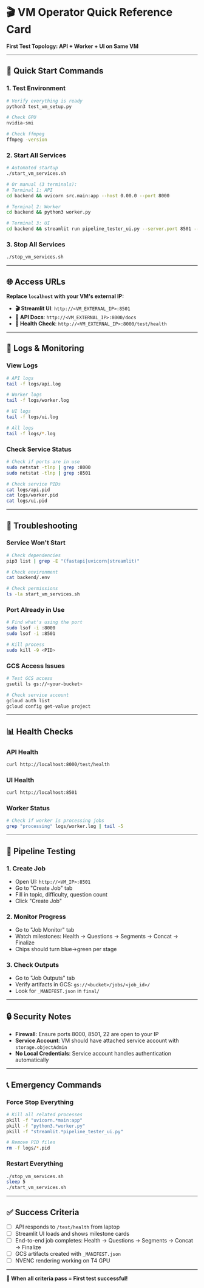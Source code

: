 # 🎬 VM Operator Quick Reference Card

**First Test Topology: API + Worker + UI on Same VM**

---

## 🚀 Quick Start Commands

### **1. Test Environment**
```bash
# Verify everything is ready
python3 test_vm_setup.py

# Check GPU
nvidia-smi

# Check ffmpeg
ffmpeg -version
```

### **2. Start All Services**
```bash
# Automated startup
./start_vm_services.sh

# Or manual (3 terminals):
# Terminal 1: API
cd backend && uvicorn src.main:app --host 0.00.0 --port 8000

# Terminal 2: Worker  
cd backend && python3 worker.py

# Terminal 3: UI
cd backend && streamlit run pipeline_tester_ui.py --server.port 8501 --server.address 0.0.0.0
```

### **3. Stop All Services**
```bash
./stop_vm_services.sh
```

---

## 🌐 Access URLs

**Replace `localhost` with your VM's external IP:**

- **🎬 Streamlit UI**: `http://<VM_EXTERNAL_IP>:8501`
- **🔌 API Docs**: `http://<VM_EXTERNAL_IP>:8000/docs`  
- **🏥 Health Check**: `http://<VM_EXTERNAL_IP>:8000/test/health`

---

## 📝 Logs & Monitoring

### **View Logs**
```bash
# API logs
tail -f logs/api.log

# Worker logs  
tail -f logs/worker.log

# UI logs
tail -f logs/ui.log

# All logs
tail -f logs/*.log
```

### **Check Service Status**
```bash
# Check if ports are in use
sudo netstat -tlnp | grep :8000
sudo netstat -tlnp | grep :8501

# Check service PIDs
cat logs/api.pid
cat logs/worker.pid  
cat logs/ui.pid
```

---

## 🔧 Troubleshooting

### **Service Won't Start**
```bash
# Check dependencies
pip3 list | grep -E "(fastapi|uvicorn|streamlit)"

# Check environment
cat backend/.env

# Check permissions
ls -la start_vm_services.sh
```

### **Port Already in Use**
```bash
# Find what's using the port
sudo lsof -i :8000
sudo lsof -i :8501

# Kill process
sudo kill -9 <PID>
```

### **GCS Access Issues**
```bash
# Test GCS access
gsutil ls gs://<your-bucket>

# Check service account
gcloud auth list
gcloud config get-value project
```

---

## 📊 Health Checks

### **API Health**
```bash
curl http://localhost:8000/test/health
```

### **UI Health**
```bash
curl http://localhost:8501
```

### **Worker Status**
```bash
# Check if worker is processing jobs
grep "processing" logs/worker.log | tail -5
```

---

## 🎯 Pipeline Testing

### **1. Create Job**
- Open UI: `http://<VM_IP>:8501`
- Go to "Create Job" tab
- Fill in topic, difficulty, question count
- Click "Create Job"

### **2. Monitor Progress**
- Go to "Job Monitor" tab
- Watch milestones: Health → Questions → Segments → Concat → Finalize
- Chips should turn blue→green per stage

### **3. Check Outputs**
- Go to "Job Outputs" tab
- Verify artifacts in GCS: `gs://<bucket>/jobs/<job_id>/`
- Look for `_MANIFEST.json` in `final/`

---

## 🔒 Security Notes

- **Firewall**: Ensure ports 8000, 8501, 22 are open to your IP
- **Service Account**: VM should have attached service account with `storage.objectAdmin`
- **No Local Credentials**: Service account handles authentication automatically

---

## 📞 Emergency Commands

### **Force Stop Everything**
```bash
# Kill all related processes
pkill -f "uvicorn.*main:app"
pkill -f "python3.*worker.py"  
pkill -f "streamlit.*pipeline_tester_ui.py"

# Remove PID files
rm -f logs/*.pid
```

### **Restart Everything**
```bash
./stop_vm_services.sh
sleep 5
./start_vm_services.sh
```

---

## ✅ Success Criteria

- [ ] API responds to `/test/health` from laptop
- [ ] Streamlit UI loads and shows milestone cards
- [ ] End-to-end job completes: Health → Questions → Segments → Concat → Finalize
- [ ] GCS artifacts created with `_MANIFEST.json`
- [ ] NVENC rendering working on T4 GPU

---

**🎉 When all criteria pass = First test successful!**
